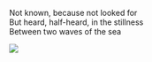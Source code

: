 Not known, because not looked for\
But heard, half-heard, in the stillness\
Between two waves of the sea

![](https://ghproxy.net/https://raw.githubusercontent.com/ryusoh/imagehost/refs/heads/master/images/DSCF9277.jpg)
